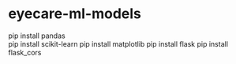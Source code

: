 # eyecare-ml-models

pip install pandas      
pip install scikit-learn
pip install matplotlib 
pip install flask
pip install flask_cors